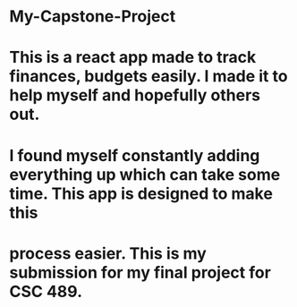 # My-Capstone-Project
#
#   This is a react app made to track finances, budgets easily. I made it to help myself and hopefully others out.
#    I found myself constantly adding everything up which can take some time. This app is designed to make this
#     process easier. This is my submission for my final project for CSC 489.
#